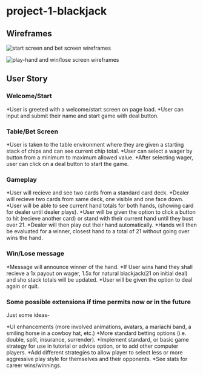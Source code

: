 # project-1-blackjack

## Wireframes

![start screen and bet screen wireframes](https://i.imgur.com/2zcSjdB.jpg)

![play-hand and win/lose screen wireframes](https://i.imgur.com/5yPaH2Q.jpg)

## User Story

### Welcome/Start

*User is greeted with a welcome/start screen on page load. 
*User can input and submit their name and start game with deal button.

### Table/Bet Screen

*User is taken to the table environment where they are given a starting stack of chips and can see current chip total.
*User can select a wager by button from a minimum to maximum allowed value.
*After selecting wager, user can click on a deal button to start the game.

### Gameplay

*User will recieve and see two cards from a standard card deck.
*Dealer will recieve two cards from same deck, one visible and one face down.
*User will be able to see current hand totals for both hands, (showing card for dealer until dealer plays).
*User will be given the option to click a button to hit (recieve another card) or stand with their current hand until they bust over 21.
*Dealer will then play out their hand automatically.
*Hands will then be evaluated for a winner, closest hand to a total of 21 without going over wins the hand.

### Win/Lose message

*Message will announce winner of the hand.
*If User wins hand they shall recieve a 1x payout on wager, 1.5x for natural blackjack(21 on initial deal) and sho stack totals will be updated.
*User will be given the option to deal again or quit.



### Some possible extensions if time permits now or in the future

Just some ideas- 

*UI enhancements (more involved animations, avatars, a mariachi band, a smiling horse in a cowboy hat, etc.)
*More standard betting options (i.e. double, split, insurance, surrender).
*Implement standard, or basic game strategy for use in tutorial or advice option, or to add other computer players.
*Add different strategies to allow player to select less or more aggressive play style for themselves and their opponents. 
*See stats for career wins/winnings. 















